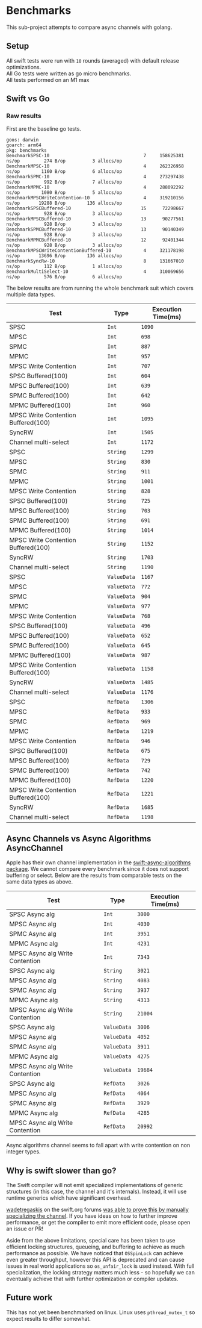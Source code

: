 # Benchmarks

This sub-project attempts to compare async channels with golang.

## Setup

All swift tests were run with `10` rounds (averaged) with default release optimizations.\
All Go tests were written as go micro benchmarks.\
All tests performed on an M1 max

## Swift vs Go

### Raw results 

First are the baseline go tests.

```
goos: darwin
goarch: arm64
pkg: benchmarks
BenchmarkSPSC-10                           	       7	 158625381 ns/op	     274 B/op	       3 allocs/op
BenchmarkMPSC-10                           	       4	 262326958 ns/op	    1160 B/op	       6 allocs/op
BenchmarkSPMC-10                           	       4	 273297438 ns/op	     992 B/op	       7 allocs/op
BenchmarkMPMC-10                           	       4	 288092292 ns/op	    1080 B/op	       5 allocs/op
BenchmarkMPSCWriteContention-10            	       4	 319210156 ns/op	   19288 B/op	     136 allocs/op
BenchmarkSPSCBuffered-10                   	      15	  72298667 ns/op	     928 B/op	       3 allocs/op
BenchmarkMPSCBuffered-10                   	      13	  90277561 ns/op	     928 B/op	       3 allocs/op
BenchmarkSPMCBuffered-10                   	      13	  90140349 ns/op	     928 B/op	       3 allocs/op
BenchmarkMPMCBuffered-10                   	      12	  92401344 ns/op	     928 B/op	       3 allocs/op
BenchmarkMPSCWriteContentionBuffered-10    	       4	 321178198 ns/op	   13696 B/op	     136 allocs/op
BenchmarkSyncRw-10                         	       8	 131667010 ns/op	     112 B/op	       1 allocs/op
BenchmarkMultiSelect-10                    	       4	 310069656 ns/op	     576 B/op	       6 allocs/op
```

The below results are from running the whole benchmark suit which covers multiple data types. 

Test | Type | Execution Time(ms)
-----|------|---------------
SPSC | `Int` | `1090`
MPSC | `Int` | `698`
SPMC | `Int` | `887`
MPMC | `Int` | `957`
MPSC Write Contention | `Int` | `707`
SPSC Buffered(100) | `Int` | `604`
MPSC Buffered(100) | `Int` | `639`
SPMC Buffered(100) | `Int` | `642`
MPMC Buffered(100) | `Int` | `960`
MPSC Write Contention Buffered(100) | `Int` | `1095`
SyncRW | `Int` | `1505`
Channel multi-select | `Int` | `1172`
SPSC | `String` | `1299`
MPSC | `String` | `830`
SPMC | `String` | `911`
MPMC | `String` | `1001`
MPSC Write Contention | `String` | `828`
SPSC Buffered(100) | `String` | `725`
MPSC Buffered(100) | `String` | `703`
SPMC Buffered(100) | `String` | `691`
MPMC Buffered(100) | `String` | `1014`
MPSC Write Contention Buffered(100) | `String` | `1152`
SyncRW | `String` | `1703`
Channel multi-select | `String` | `1190`
SPSC | `ValueData` | `1167`
MPSC | `ValueData` | `772`
SPMC | `ValueData` | `904`
MPMC | `ValueData` | `977`
MPSC Write Contention | `ValueData` | `768`
SPSC Buffered(100) | `ValueData` | `496`
MPSC Buffered(100) | `ValueData` | `652`
SPMC Buffered(100) | `ValueData` | `645`
MPMC Buffered(100) | `ValueData` | `987`
MPSC Write Contention Buffered(100) | `ValueData` | `1158`
SyncRW | `ValueData` | `1485`
Channel multi-select | `ValueData` | `1176`
SPSC | `RefData` | `1306`
MPSC | `RefData` | `933`
SPMC | `RefData` | `969`
MPMC | `RefData` | `1219`
MPSC Write Contention | `RefData` | `946`
SPSC Buffered(100) | `RefData` | `675`
MPSC Buffered(100) | `RefData` | `729`
SPMC Buffered(100) | `RefData` | `742`
MPMC Buffered(100) | `RefData` | `1220`
MPSC Write Contention Buffered(100) | `RefData` | `1221`
SyncRW | `RefData` | `1685`
Channel multi-select | `RefData` | `1198`


## Async Channels vs Async Algorithms AsyncChannel

Apple has their own channel implementation in the [swift-async-algorithms package](https://github.com/apple/swift-async-algorithms/blob/main/Sources/AsyncAlgorithms/AsyncAlgorithms.docc/Guides/Channel.md). We cannot compare every benchmark since it does not support buffering or select. Below are the results from comparable tests on the same data types as above. 

Test | Type | Execution Time(ms)
-----|------|---------------
SPSC Async alg | `Int` | `3000`
MPSC Async alg | `Int` | `4030`
SPMC Async alg | `Int` | `3951`
MPMC Async alg | `Int` | `4231`
MPSC Async alg Write Contention | `Int` | `7343`
SPSC Async alg | `String` | `3021`
MPSC Async alg | `String` | `4083`
SPMC Async alg | `String` | `3937`
MPMC Async alg | `String` | `4313`
MPSC Async alg Write Contention | `String` | `21004`
SPSC Async alg | `ValueData` | `3006`
MPSC Async alg | `ValueData` | `4052`
SPMC Async alg | `ValueData` | `3911`
MPMC Async alg | `ValueData` | `4275`
MPSC Async alg Write Contention | `ValueData` | `19684`
SPSC Async alg | `RefData` | `3026`
MPSC Async alg | `RefData` | `4064`
SPMC Async alg | `RefData` | `3929`
MPMC Async alg | `RefData` | `4285`
MPSC Async alg Write Contention | `RefData` | `20992`

Async algorithms channel seems to fall apart with write contention on non integer types. 


## Why is swift slower than go?

The Swift compiler will not emit specialized implementations of generic structures (in this case, the channel and it's internals). Instead, it will use runtime generics which have significant overhead. 

[wadetregaskis](https://forums.swift.org/u/wadetregaskis/summary) on the swift.org forums [was able to prove this by manually specializing the channel](https://forums.swift.org/t/async-channels-for-swift-concurrency/70752/18). If you have ideas on how to further improve performance, or get the compiler to emit more efficient code, please open an issue or PR! 

Aside from the above limitations, special care has been taken to use efficient locking structures, queueing, and buffering to achieve as much performance as possible. We have noticed that `OSSpinLock` can achieve even greater throughput, however this API is deprecated and can cause issues in real world applications so `os_unfair_lock` is used instead. With full specialization, the locking strategy matters much less - so hopefully we can eventually achieve that with further optimization or compiler updates. 

## Future work

This has not yet been benchmarked on linux. Linux uses `pthread_mutex_t` so expect results to differ somewhat. 

